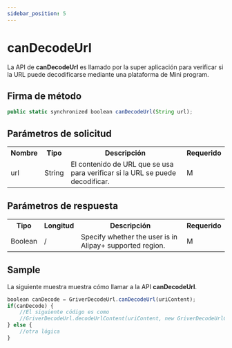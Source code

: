 ```yaml
---
sidebar_position: 5
---
```


# canDecodeUrl

La API de **canDecodeUrl** es llamado por la super aplicación para verificar si la URL puede decodificarse mediante una plataforma de Mini program.

## Firma de método
```js
public static synchronized boolean canDecodeUrl(String url);
```

## Parámetros de solicitud

<table>
    <tr>
        <th>Nombre</th>
        <th>Tipo</th>
        <th>Descripción</th>
        <th>Requerido</th>
    </tr>
    <tr>
        <td>url</td>
        <td>String</td>
        <td>El contenido de URL que se usa para verificar si la URL se puede decodificar.</td>
        <td>M</td>
    </tr>
</table>



## Parámetros de respuesta

<table>
    <tr>
        <th>Tipo</th>
        <th>Longitud</th>
        <th>Descripción</th>
        <th>Requerido</th>
    </tr>
    <tr>
        <td>Boolean</td>
        <td>/</td>
        <td>Specify whether the user is in Alipay+ supported region.</td>
        <td>M</td>
    </tr>
</table>



## Sample

La siguiente muestra muestra cómo llamar a la API **canDecodeUrl**.

```js
boolean canDecode = GriverDecodeUrl.canDecodeUrl(uriContent);
if(canDecode) {
    //El siguiente código es como
    //GriverDecodeUrl.decodeUrlContent(uriContent, new GriverDecodeUrlCallback(...))
} else {
    //otra lógica
}
```
